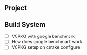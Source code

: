 ## Project

## Build System

- [ ] VCPKG with google benchmark
- [ ] How does google benchmark work
- [ ] VCPKG setup on cmake configure
